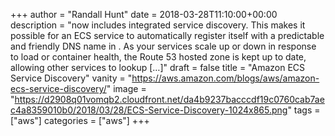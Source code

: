 +++
author = "Randall Hunt"
date = 2018-03-28T11:10:00+00:00
description = "now includes integrated service discovery. This makes it possible for an ECS service to automatically register itself with a predictable and friendly DNS name in . As your services scale up or down in response to load or container health, the Route 53 hosted zone is kept up to date, allowing other services to lookup […]"
draft = false
title = "Amazon ECS Service Discovery"
vanity = "https://aws.amazon.com/blogs/aws/amazon-ecs-service-discovery/"
image = "https://d2908q01vomqb2.cloudfront.net/da4b9237bacccdf19c0760cab7aec4a8359010b0/2018/03/28/ECS-Service-Discovery-1024x865.png"
tags = ["aws"]
categories = ["aws"]
+++

